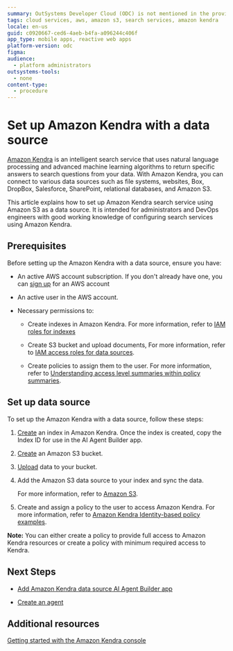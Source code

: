 ```yaml
---
summary: OutSystems Developer Cloud (ODC) is not mentioned in the provided article about setting up Amazon Kendra with Amazon S3 as a data source.
tags: cloud services, aws, amazon s3, search services, amazon kendra
locale: en-us
guid: c0920667-ced6-4aeb-b4fa-a096244c406f
app_type: mobile apps, reactive web apps
platform-version: odc
figma:
audience:
  - platform administrators
outsystems-tools:
  - none
content-type:
  - procedure
---
```


# Set up Amazon Kendra with a data source

[Amazon Kendra](https://docs.aws.amazon.com/kendra/latest/dg/what-is-kendra.html) is an intelligent search service that uses natural language processing and advanced machine learning algorithms to return specific answers to search questions from your data. With Amazon Kendra, you can connect to various data sources such as file systems, websites, Box, DropBox, Salesforce, SharePoint, relational databases, and Amazon S3. 

This article explains how to set up Amazon Kendra search service using Amazon S3 as a data source. It is intended for administrators and DevOps engineers with good working knowledge of configuring search services using Amazon Kendra.

## 	Prerequisites

Before setting up the Amazon Kendra with a data source, ensure you have:

* An active AWS account subscription. If you don't already have one, you can [sign up](https://portal.aws.amazon.com/billing/signup?nc2=h_ct&src=header_signup&redirect_url=https%3A%2F%2Faws.amazon.com%2Fregistration-confirmation#/start/email) for an AWS account 

* An active user in the AWS account.

* Necessary permissions to:

    * Create indexes in Amazon Kendra. For more information, refer to [IAM roles for indexes](https://docs.aws.amazon.com/kendra/latest/dg/iam-roles.html#iam-roles-index)

    * Create S3 bucket and upload documents, For more information, refer to [IAM access roles for data sources](https://docs.aws.amazon.com/kendra/latest/dg/iam-roles.html#iam-roles-ds).

    * Create policies to assign them to the user. For more information, refer to  [Understanding access level summaries within policy summaries](https://docs.aws.amazon.com/IAM/latest/UserGuide/access_policies_understand-policy-summary-access-level-summaries.html).

## Set up data source

To set up the Amazon Kendra with a data source, follow these steps:

1. [Create](https://docs.aws.amazon.com/kendra/latest/dg/create-index.html) an index in Amazon Kendra. Once the index is created, copy the Index ID for use in the AI Agent Builder app.

1. [Create](https://docs.aws.amazon.com/AmazonS3/latest/userguide/creating-bucket.html) an Amazon S3 bucket.

1. [Upload](https://docs.aws.amazon.com/AmazonS3/latest/userguide/upload-objects.html) data to your bucket.
4. Add the Amazon S3 data source to your index and sync the data. 

    For more information, refer to [Amazon S3](https://docs.aws.amazon.com/kendra/latest/dg/data-source-s3.html).

1. Create and assign a policy to the user to access Amazon Kendra. 
For more information, refer to [Amazon Kendra Identity-based policy examples](https://docs.aws.amazon.com/kendra/latest/dg/security_iam_id-based-policy-examples.html).
    
**Note:** You can either create a policy to provide full access to Amazon Kendra resources or create a policy with minimum required access to Kendra.

## 	Next Steps

* [Add Amazon Kendra data source AI Agent Builder app](add-aws-data-source-to-aibuilder.md)

* [Create an agent](../create-agent.md)

## 	Additional resources

[Getting started with the Amazon Kendra console](https://docs.aws.amazon.com/kendra/latest/dg/gs-console.html)
